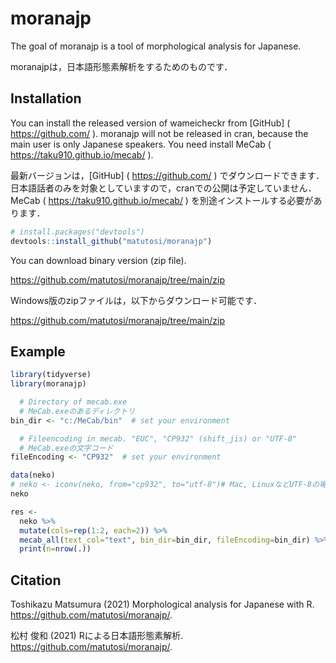 
# moranajp

The goal of moranajp is a tool of morphological analysis for Japanese.

moranajpは，日本語形態素解析をするためのものです．

## Installation

You can install the released version of wameicheckr from \[GitHub\] (
<https://github.com/> ). moranajp will not be released in cran, because
the main user is only Japanese speakers. You need install MeCab (
<https://taku910.github.io/mecab/> ).

最新バージョンは，\[GitHub\] ( <https://github.com/> )
でダウンロードできます．
日本語話者のみを対象としていますので，cranでの公開は予定していません．
MeCab ( <https://taku910.github.io/mecab/> )
を別途インストールする必要があります．

``` r
# install.packages("devtools")
devtools::install_github("matutosi/moranajp")
```

You can download binary version (zip file).

<https://github.com/matutosi/moranajp/tree/main/zip>

Windows版のzipファイルは，以下からダウンロード可能です．

<https://github.com/matutosi/moranajp/tree/main/zip>

## Example

``` r
library(tidyverse)
library(moranajp)

  # Directory of mecab.exe  
  # MeCab.exeのあるディレクトリ
bin_dir <- "c:/MeCab/bin"  # set your environment

  # Fileencoding in mecab. "EUC", "CP932" (shift_jis) or "UTF-8"
  # MeCab.exeの文字コード
fileEncoding <- "CP932"  # set your environment

data(neko)
# neko <- iconv(neko, from="cp932", to="utf-8")# Mac, LinuxなどUTF-8の場合
neko

res <- 
  neko %>%
  mutate(cols=rep(1:2, each=2)) %>%
  mecab_all(text_col="text", bin_dir=bin_dir, fileEncoding=bin_dir) %>%
  print(n=nrow(.))
```

## Citation

Toshikazu Matsumura (2021) Morphological analysis for Japanese with R.
<https://github.com/matutosi/moranajp/>.

松村 俊和 (2021) Rによる日本語形態素解析.
<https://github.com/matutosi/moranajp/>.
